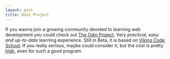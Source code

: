 ```yaml
---
layout: post
title: Odin Project
---
```

 
If you wanna join a growing community devoted to learning web development you could check out [The Odin Project](http://www.theodinproject.com/). Very *practical, easy and up-to-date* learning experience. Still in Beta, it is based on [Viking Code School](http://www.vikingcodeschool.com/). If you really serious, maybe could consider it, but the cost is pretty [high](http://www.vikingcodeschool.com/apply), even for such a good program.
